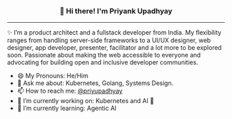 
<h3 align="center">👋 Hi there! I'm Priyank Upadhyay</h3>
<!-- <p align="center">
  <a href="https://www.giftegwuenu.dev">Website</a> •
  <a href="https://twitter.com/lauragift_">Twitter</a>
</p> -->

---
✨ I’m a product architect and a fullstack developer from India. My flexibility ranges from handling server-side frameworks to a UI/UX designer, web designer, app developer, presenter, facilitator and a lot more to be explored soon. 
Passionate about making the web accessible to everyone and advocating for building open and inclusive developer communities. 


- 😄 My Pronouns: He/Him  
- 💬 Ask me about: Kubernetes, Golang, Systems Design.
- 📫 How to reach me: [@priyupadhyay](https://www.linkedin.com/in/priyupadhyay/)
- 🔭 I’m currently working on: Kubernetes and AI 🤖
- 🌱 I’m currently learning: Agentic AI
